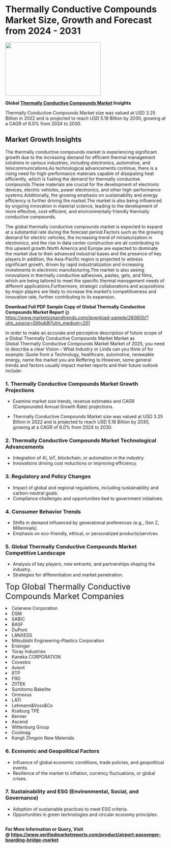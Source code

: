 <H1>Thermally Conductive Compounds Market Size, Growth and Forecast from 2024 - 2031</H1><img class="aligncenter size-medium wp-image-584254" src="https://thirdeyenews.in/wp-content/uploads/2024/09/Global-Market-Research-300x168.jpeg" alt="" width="300" height="168" /><p><strong>Global&nbsp;<a href="https://www.marketsizeandtrends.com/download-sample/260600/?utm_source=Github8j?utm_medium=201">Thermally Conductive Compounds Market</a> Insights</strong></p><p>Thermally Conductive Compounds Market size was valued at USD 3.25 Billion in 2022 and is projected to reach USD 5.18 Billion by 2030, growing at a CAGR of 6.0% from 2024 to 2030.</p><p><h2>Market Growth Insights</h2> <p>The thermally conductive compounds market is experiencing significant growth due to the increasing demand for efficient thermal management solutions in various industries, including electronics, automotive, and telecommunications.As technological advancements continue, there is a rising need for high-performance materials capable of dissipating heat efficiently, which is fueling the demand for thermally conductive compounds.These materials are crucial for the development of electronic devices, electric vehicles, power electronics, and other high-performance systems.Additionally, the growing emphasis on sustainability and energy efficiency is further driving the market.The market is also being influenced by ongoing innovation in material science, leading to the development of more effective, cost-efficient, and environmentally friendly thermally conductive compounds.</p> <p>The global thermally conductive compounds market is expected to expand at a substantial rate during the forecast period.Factors such as the growing demand for electric vehicles, the increasing trend of miniaturization in electronics, and the rise in data center construction are all contributing to this upward growth.North America and Europe are expected to dominate the market due to their advanced industrial bases and the presence of key players.In addition, the Asia-Pacific region is projected to witness significant growth, driven by rapid industrialization and increasing investments in electronic manufacturing.The market is also seeing innovations in thermally conductive adhesives, pastes, gels, and films, which are being tailored to meet the specific thermal management needs of different applications.Furthermore, strategic collaborations and acquisitions by major players are likely to increase the market’s competitiveness and innovation rate, further contributing to its expansion.</p> <p><span class=""><strong>Download Full PDF Sample Copy of Global Thermally Conductive Compounds Market Report</strong> @ <a href="https://www.marketsizeandtrends.com/download-sample/260600/?utm_source=Github8j?utm_medium=201" target="_blank">https://www.marketsizeandtrends.com/download-sample/260600/?utm_source=Github8j?utm_medium=201</a></span></p><p>In order to make an accurate and perceptive description of future scope of a Global&nbsp;Thermally Conductive Compounds Market Market as Global&nbsp;Thermally Conductive Compounds Market Market of 2025, you need to describe a clear Vision &ndash; What Industry or Linda can you think of for example: Quote from a Technology, healthcare, automotive, renewable energy, name the market you are Reffering to.However, some general trends and factors usually impact market reports and their future outlook include:</p><h3>1.&nbsp;<strong>Thermally Conductive Compounds Market Growth Projections</strong></h3><ul><li>Examine market size trends, revenue estimates and CAGR (Compounded Annual Growth Rate) projections.</li><li><p>Thermally Conductive Compounds Market size was valued at USD 3.25 Billion in 2022 and is projected to reach USD 5.18 Billion by 2030, growing at a CAGR of 6.0% from 2024 to 2030.</p></li></ul><h3>2.&nbsp;<strong>Thermally Conductive Compounds Market Technological Advancements</strong></h3><ul><li>Integration of AI, IoT, blockchain, or automation in the industry.</li><li>Innovations driving cost reductions or improving efficiency.</li></ul><h3>3.&nbsp;<strong>Regulatory and Policy Changes</strong></h3><ul><li>Impact of global and regional regulations, including sustainability and carbon-neutral goals.</li><li>Compliance challenges and opportunities tied to government initiatives.</li></ul><h3>4.&nbsp;<strong>Consumer Behavior Trends</strong></h3><ul><li>Shifts in demand influenced by generational preferences (e.g., Gen Z, Millennials).</li><li>Emphasis on eco-friendly, ethical, or personalized products/services.</li></ul><h3>5.&nbsp;<strong>Global Thermally Conductive Compounds Market Competitive Landscape</strong></h3><ul><li>Analysis of key players, new entrants, and partnerships shaping the industry.</li><li>Strategies for differentiation and market penetration.</li></ul><p data-pm-slice="1 1 []"><span style="color: inherit; font-family: inherit; font-size: 25px;">Top Global Thermally Conductive Compounds Market Companies</span></p><div class="" data-test-id=""><p><li>Celanese Corporation</li><li> DSM</li><li> SABIC</li><li> BASF</li><li> DuPont</li><li> LANXESS</li><li> Mitsubishi Engineering-Plastics Corporation</li><li> Ensinger</li><li> Toray Industries</li><li> Kaneka CORPORATION</li><li> Covestro</li><li> Avient</li><li> RTP</li><li> FRD</li><li> ZIITEK</li><li> Sumitomo Bakelite</li><li> Omnexus</li><li> LATI</li><li> Lehmann&Voss&Co</li><li> Kraiburg TPE</li><li> Kenner</li><li> Ascend</li><li> Wittenburg Group</li><li> Coolmag</li><li> Kangli Zhngxin New Materials</li></p></div><h3>6.&nbsp;<strong>Economic and Geopolitical Factors</strong></h3><ul><li>Influence of global economic conditions, trade policies, and geopolitical events.</li><li>Resilience of the market to inflation, currency fluctuations, or global crises.</li></ul><h3>7.&nbsp;<strong>Sustainability and ESG (Environmental, Social, and Governance)</strong></h3><ul><li>Adoption of sustainable practices to meet ESG criteria.</li><li>Opportunities in green technologies and circular economy principles.</li></ul><h2><strong style="font-size: 14px;">For More Information or Query, Visit @&nbsp;</strong><a style="background-color: #ffffff; font-size: 14px;" href="https://www.marketsizeandtrends.com/report/thermally-conductive-compounds-market/" target="_blank">https://www.verifiedmarketreports.com/product/airport-passenger-boarding-bridge-market</a></h2>